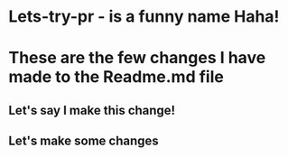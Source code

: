 # Lets-try-pr - is a funny name Haha! 
# These are the few changes I have made to the Readme.md file

## Let's say I make this change! 
## Let's make some changes
